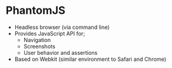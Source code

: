 PhantomJS
=========

- Headless browser (via command line)
- Provides JavaScript API for;
  - Navigation
  - Screenshots
  - User behavior and assertions
- Based on Webkit (similar environment to Safari and Chrome)
